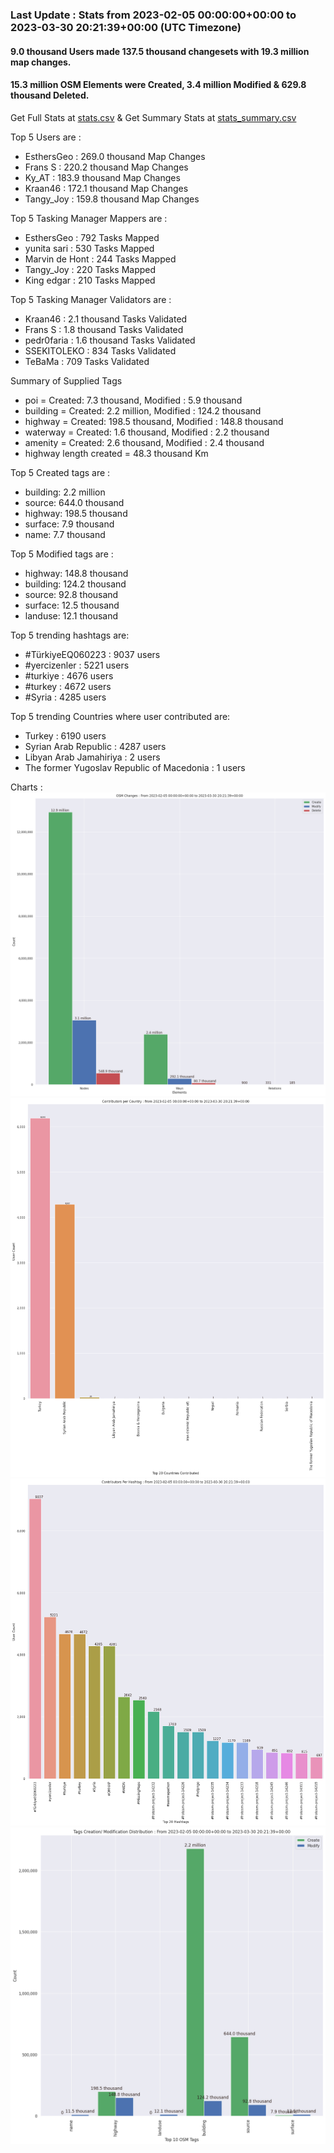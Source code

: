 ### Last Update : Stats from 2023-02-05 00:00:00+00:00 to 2023-03-30 20:21:39+00:00 (UTC Timezone)

#### 9.0 thousand Users made 137.5 thousand changesets with 19.3 million map changes.
#### 15.3 million OSM Elements were Created, 3.4 million Modified & 629.8 thousand Deleted.
Get Full Stats at [stats.csv](/stats/turkeyeq/Daily/stats.csv)
 & Get Summary Stats at [stats_summary.csv](/stats/turkeyeq/Daily/stats_summary.csv)

Top 5 Users are : 
- EsthersGeo : 269.0 thousand Map Changes
- Frans S : 220.2 thousand Map Changes
- Ky_AT : 183.9 thousand Map Changes
- Kraan46 : 172.1 thousand Map Changes
- Tangy_Joy : 159.8 thousand Map Changes

Top 5 Tasking Manager Mappers are : 
- EsthersGeo : 792 Tasks Mapped
- yunita sari : 530 Tasks Mapped
- Marvin de Hont : 244 Tasks Mapped
- Tangy_Joy : 220 Tasks Mapped
- King edgar : 210 Tasks Mapped

Top 5 Tasking Manager Validators are : 
- Kraan46 : 2.1 thousand Tasks Validated
- Frans S : 1.8 thousand Tasks Validated
- pedr0faria : 1.6 thousand Tasks Validated
- SSEKITOLEKO : 834 Tasks Validated
- TeBaMa : 709 Tasks Validated

Summary of Supplied Tags
- poi = Created: 7.3 thousand, Modified : 5.9 thousand
- building = Created: 2.2 million, Modified : 124.2 thousand
- highway = Created: 198.5 thousand, Modified : 148.8 thousand
- waterway = Created: 1.6 thousand, Modified : 2.2 thousand
- amenity = Created: 2.6 thousand, Modified : 2.4 thousand
- highway length created = 48.3 thousand Km


Top 5 Created tags are :
- building: 2.2 million
- source: 644.0 thousand
- highway: 198.5 thousand
- surface: 7.9 thousand
- name: 7.7 thousand


Top 5 Modified tags are :
- highway: 148.8 thousand
- building: 124.2 thousand
- source: 92.8 thousand
- surface: 12.5 thousand
- landuse: 12.1 thousand


Top 5 trending hashtags are:
- #TürkiyeEQ060223 : 9037 users
- #yercizenler : 5221 users
- #turkiye : 4676 users
- #turkey : 4672 users
- #Syria : 4285 users


Top 5 trending Countries where user contributed are:
- Turkey : 6190 users
- Syrian Arab Republic : 4287 users
- Libyan Arab Jamahiriya : 2 users
- The former Yugoslav Republic of Macedonia : 1 users


 Charts : 
![Alt text](./stats_osm_changes.png) 
![Alt text](./stats_users_per_country.png) 
![Alt text](./stats_users_per_hashtag.png) 
![Alt text](./stats_tags.png) 
